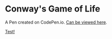 # Conway's Game of Life

A Pen created on CodePen.io. [Can be viewed here](https://codepen.io/katePetersen/pen/abWvgjx).


<a href="https://codepen.io/katePetersen/pen/abWvgjx" target="_blank">Test!</a>
